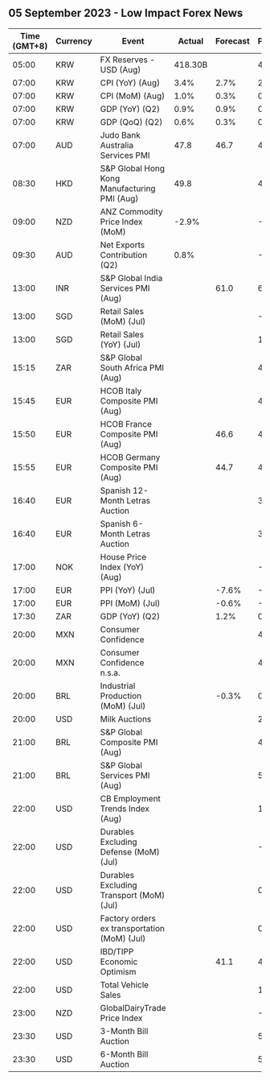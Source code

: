 ## 05 September 2023 - Low Impact Forex News

| Time (GMT+8) | Currency | Event | Actual | Forecast | Previous |
|------|----------|-------|--------|----------|----------|
| 05:00 | KRW | FX Reserves - USD (Aug) | 418.30B |  | 421.80B |
| 07:00 | KRW | CPI (YoY) (Aug) | 3.4% | 2.7% | 2.3% |
| 07:00 | KRW | CPI (MoM) (Aug) | 1.0% | 0.3% | 0.1% |
| 07:00 | KRW | GDP (YoY) (Q2) | 0.9% | 0.9% | 0.9% |
| 07:00 | KRW | GDP (QoQ) (Q2) | 0.6% | 0.3% | 0.6% |
| 07:00 | AUD | Judo Bank Australia Services PMI | 47.8 | 46.7 | 47.9 |
| 08:30 | HKD | S&P Global Hong Kong Manufacturing PMI (Aug) | 49.8 |  | 49.4 |
| 09:00 | NZD | ANZ Commodity Price Index (MoM) | -2.9% |  | -2.6% |
| 09:30 | AUD | Net Exports Contribution (Q2) | 0.8% |  | -0.2% |
| 13:00 | INR | S&P Global India Services PMI (Aug) |  | 61.0 | 62.3 |
| 13:00 | SGD | Retail Sales (MoM) (Jul) |  |  | -0.8% |
| 13:00 | SGD | Retail Sales (YoY) (Jul) |  |  | 1.1% |
| 15:15 | ZAR | S&P Global South Africa PMI (Aug) |  |  | 48.2 |
| 15:45 | EUR | HCOB Italy Composite PMI (Aug) |  |  | 48.9 |
| 15:50 | EUR | HCOB France Composite PMI (Aug) |  | 46.6 | 46.6 |
| 15:55 | EUR | HCOB Germany Composite PMI (Aug) |  | 44.7 | 48.5 |
| 16:40 | EUR | Spanish 12-Month Letras Auction |  |  | 3.664% |
| 16:40 | EUR | Spanish 6-Month Letras Auction |  |  | 3.639% |
| 17:00 | NOK | House Price Index (YoY) (Aug) |  |  | -0.20% |
| 17:00 | EUR | PPI (YoY) (Jul) |  | -7.6% | -3.4% |
| 17:00 | EUR | PPI (MoM) (Jul) |  | -0.6% | -0.4% |
| 17:30 | ZAR | GDP (YoY) (Q2) |  | 1.2% | 0.2% |
| 20:00 | MXN | Consumer Confidence |  |  | 46.2 |
| 20:00 | MXN | Consumer Confidence n.s.a. |  |  | 46.4 |
| 20:00 | BRL | Industrial Production (MoM) (Jul) |  | -0.3% | 0.1% |
| 20:00 | USD | Milk Auctions |  |  | 2,875.0 |
| 21:00 | BRL | S&P Global Composite PMI (Aug) |  |  | 49.6 |
| 21:00 | BRL | S&P Global Services PMI (Aug) |  |  | 50.2 |
| 22:00 | USD | CB Employment Trends Index (Aug) |  |  | 115.45 |
| 22:00 | USD | Durables Excluding Defense (MoM) (Jul) |  |  | -5.4% |
| 22:00 | USD | Durables Excluding Transport (MoM) (Jul) |  |  | 0.5% |
| 22:00 | USD | Factory orders ex transportation (MoM) (Jul) |  |  | 0.2% |
| 22:00 | USD | IBD/TIPP Economic Optimism |  | 41.1 | 40.3 |
| 22:00 | USD | Total Vehicle Sales |  |  | 15.70M |
| 23:00 | NZD | GlobalDairyTrade Price Index |  |  | -7.4% |
| 23:30 | USD | 3-Month Bill Auction |  |  | 5.340% |
| 23:30 | USD | 6-Month Bill Auction |  |  | 5.350% |

